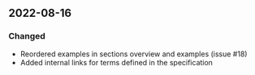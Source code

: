 ## 2022-08-16

### Changed

- Reordered examples in sections overview and examples (issue #18)
- Added internal links for terms defined in the specification
